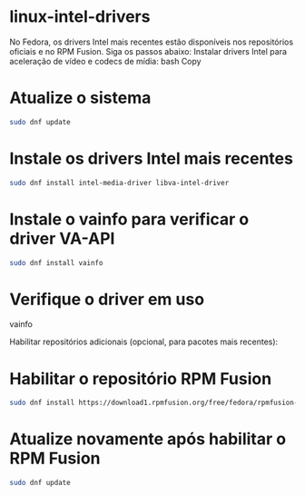 # linux-intel-drivers

No Fedora, os drivers Intel mais recentes estão disponíveis nos repositórios oficiais e no RPM Fusion. Siga os passos abaixo:
Instalar drivers Intel para aceleração de vídeo e codecs de mídia:
bash
Copy

# Atualize o sistema
```bash
sudo dnf update
```
# Instale os drivers Intel mais recentes
```bash
sudo dnf install intel-media-driver libva-intel-driver
```
# Instale o vainfo para verificar o driver VA-API
```bash
sudo dnf install vainfo
```
# Verifique o driver em uso
vainfo

Habilitar repositórios adicionais (opcional, para pacotes mais recentes):

# Habilitar o repositório RPM Fusion
```bash
sudo dnf install https://download1.rpmfusion.org/free/fedora/rpmfusion-free-release-$(rpm -E %fedora).noarch.rpm https://download1.rpmfusion.org/nonfree/fedora/rpmfusion-nonfree-release-$(rpm -E %fedora).noarch.rpm
```
# Atualize novamente após habilitar o RPM Fusion
```bash
sudo dnf update
```
